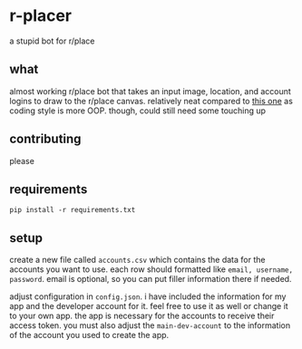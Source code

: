 # r-placer
a stupid bot for r/place

## what
almost working r/place bot that takes an input image, location, and account logins to draw to the r/place canvas. relatively neat compared to [this one](https://github.com/Zequez/reddit-placebot) as coding style is more OOP. though, could still need some touching up
## contributing
please

## requirements
`pip install -r requirements.txt`

## setup
create a new file called `accounts.csv` which contains the data for the accounts you want to use. each row should formatted like `email, username, password`. email is optional, so you can put filler information there if needed.

adjust configuration in `config.json`. i have included the information for my app and the developer account for it. feel free to use it as well or change it to your own app. the app is necessary for the accounts to receive their access token. you must also adjust the `main-dev-account` to the information of the account you used to create the app.

